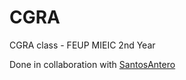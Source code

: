 # CGRA
CGRA class - FEUP MIEIC 2nd Year

Done in collaboration with [SantosAntero](https://github.com/SantosAntero)
